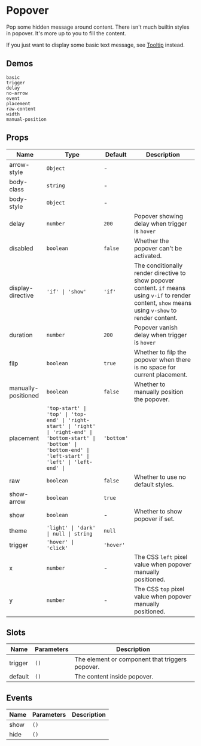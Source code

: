 # Popover

Pop some hidden message around content. There isn't much builtin styles in popover. It's more up to you to fill the content.

If you just want to display some basic text message, see [Tooltip](n-tooltip) instead.

## Demos

```demo
basic
trigger
delay
no-arrow
event
placement
raw-content
width
manual-position
```

## Props
|Name|Type|Default|Description|
|-|-|-|-|
|arrow-style|`Object`|-||
|body-class|`string`|-||
|body-style|`Object`|-||
|delay|`number`|`200`|Popover showing delay when trigger is `hover`|
|disabled|`boolean`|`false`|Whether the popover can't be activated.|
|display-directive|`'if' \| 'show'`|`'if'`|The conditionally render directive to show popover content. `if` means using `v-if` to render content, `show` means using `v-show` to render content.|
|duration|`number`|`200`|Popover vanish delay when trigger is `hover`|
|filp|`boolean`|`true`|Whether to filp the popover when there is no space for current placement.|
|manually-positioned|`boolean`|`false`|Whether to manually position the popover.|
|placement|`'top-start' \| 'top' \| 'top-end' \| 'right-start' \| 'right' \| 'right-end' \| 'bottom-start' \| 'bottom' \| 'bottom-end' \| 'left-start' \| 'left' \| 'left-end' \| `|`'bottom'`||
|raw|`boolean`|`false`|Whether to use no default styles.|
|show-arrow|`boolean`|`true`||
|show|`boolean`|-|Whether to show popover if set.|
|theme|`'light' \| 'dark' \| null \| string`|`null`||
|trigger|`'hover' \| 'click'`|`'hover'`||
|x|`number`|-|The CSS `left` pixel value when popover manually positioned.|
|y|`number`|-|The CSS `top` pixel value when popover manually positioned.|

## Slots
|Name|Parameters|Description|
|-|-|-|
|trigger|`()`|The element or component that triggers popover.|
|default|`()`|The content inside popover.|


## Events
|Name|Parameters|Description|
|-|-|-|
|show|`()`||
|hide|`()`||
